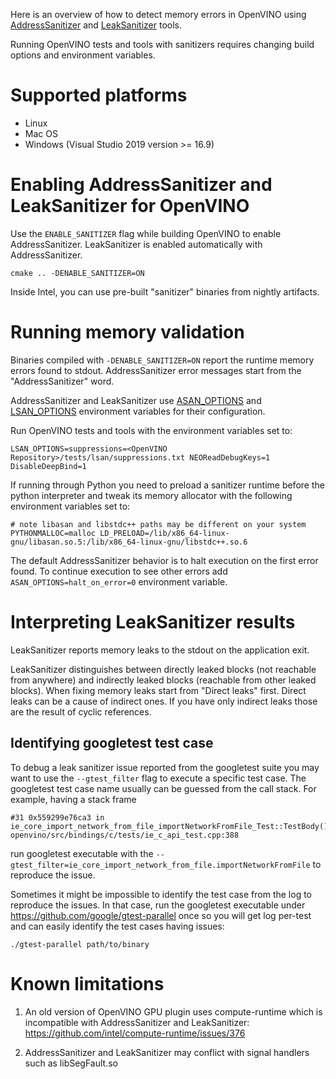Here is an overview of how to detect memory errors in OpenVINO using [AddressSanitizer](https://github.com/google/sanitizers/wiki/AddressSanitizer) and [LeakSanitizer](https://github.com/google/sanitizers/wiki/AddressSanitizerLeakSanitizer) tools.

Running OpenVINO tests and tools with sanitizers requires changing build options and environment variables.

# Supported platforms

- Linux
- Mac OS
- Windows (Visual Studio 2019 version >= 16.9)

# Enabling AddressSanitizer and LeakSanitizer for OpenVINO

Use the `ENABLE_SANITIZER` flag while building OpenVINO to enable AddressSanitizer. LeakSanitizer is enabled automatically with AddressSanitizer.

```
cmake .. -DENABLE_SANITIZER=ON
```

Inside Intel, you can use pre-built "sanitizer" binaries from nightly artifacts.

# Running memory validation

Binaries compiled with `-DENABLE_SANITIZER=ON` report the runtime memory errors found to stdout. AddressSanitizer error messages start from the "AddressSanitizer" word.

AddressSanitizer and LeakSanitizer use [ASAN_OPTIONS](https://github.com/google/sanitizers/wiki/AddressSanitizerFlags#run-time-flags) and [LSAN_OPTIONS](https://github.com/google/sanitizers/wiki/AddressSanitizerLeakSanitizer#flags) environment variables for their configuration.

Run OpenVINO tests and tools with the environment variables set to:

``` 
LSAN_OPTIONS=suppressions=<OpenVINO Repository>/tests/lsan/suppressions.txt NEOReadDebugKeys=1 DisableDeepBind=1
```

If running through Python you need to preload a sanitizer runtime before the python interpreter and tweak its memory allocator with the following environment variables set to:

```
# note libasan and libstdc++ paths may be different on your system
PYTHONMALLOC=malloc LD_PRELOAD=/lib/x86_64-linux-gnu/libasan.so.5:/lib/x86_64-linux-gnu/libstdc++.so.6
```

The default AddressSanitizer behavior is to halt execution on the first error found. To continue execution to see other errors add `ASAN_OPTIONS=halt_on_error=0` environment variable. 

# Interpreting LeakSanitizer results

LeakSanitizer reports memory leaks to the stdout on the application exit.

LeakSanitizer distinguishes between directly leaked blocks (not reachable from anywhere) and indirectly leaked blocks (reachable from other leaked blocks). When fixing memory leaks start from "Direct leaks" first. Direct leaks can be a cause of indirect ones. If you have only indirect leaks those are the result of cyclic references.

## Identifying googletest test case

To debug a leak sanitizer issue reported from the googletest suite you may want to use the `--gtest_filter` flag to execute a specific test case.
The googletest test case name usually can be guessed from the call stack. For example, having a stack frame

```
#31 0x559299e76ca3 in ie_core_import_network_from_file_importNetworkFromFile_Test::TestBody() openvino/src/bindings/c/tests/ie_c_api_test.cpp:388
```

run googletest executable with the `--gtest_filter=ie_core_import_network_from_file.importNetworkFromFile` to reproduce the issue.

Sometimes it might be impossible to identify the test case from the log to reproduce the issues. In that case, run the googletest executable under https://github.com/google/gtest-parallel once so you will get log per-test and can easily identify the test cases having issues:

```
./gtest-parallel path/to/binary
```
# Known limitations

1. An old version of OpenVINO GPU plugin uses compute-runtime which is incompatible with AddressSanitizer and LeakSanitizer: https://github.com/intel/compute-runtime/issues/376

2. AddressSanitizer and LeakSanitizer may conflict with signal handlers such as libSegFault.so







 